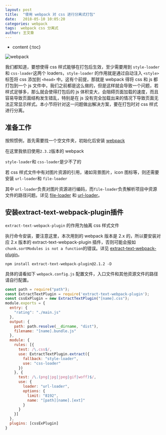 ```yaml
---
layout: post
title:  "使用 webpack 对 css 进行分离式打包"
date:   2018-05-10 10:05:20
categories: webpack
tags:  webpack css 分离式
author: 王文章
---
```


* content
{:toc}

![webpack](https://i.loli.net/2018/04/21/5ada9267452a4.jpg)

我们都知道，要想使得 css 样式能够在打包后生效，至少需要用到 `style-loader`和 `css-loader`这两个 loaders，`style-loader` 的作用就是通过自动注入 `<style>` 标签将 css 添加到 `<head>` 中。这有个前提，那就是 webpack 得将 css 和 js 都打包到一个 js 文件中，我们之前都是这么做的，但是这样就会导致一个问题，若样式足够多，那么就会使得打包后的 js 体积变大，会阻碍页面加载的速度，而且容易导致页面结构发生错乱，特别是在 js 没有完全加载出来的情况下导致页面无法正常显示样式。本小节将针对这一问题做出解决方案，要在打包时对 css 样式进行分离。



## 准备工作

按照惯例，首先需要找一个空文件夹，初始化后安装 [webpack](https://www.npmjs.com/package/webpack) 

在这里我依旧使用`2.3.2`版本的 webpack

`style-loader`和 `css-loader`是少不了的

若 css 样式文件中有对图片资源的引用，诸如背景图片，icon 图标等，则还需要安装 `url-loader`和 `file-loader`

其中 `url-loader`负责对图片资源进行编码，而`file-loader`负责解析项目中资源文件的路径问题。详见 [file-loader](https://webpack.js.org/loaders/file-loader/) 和 [url-loader](https://webpack.js.org/loaders/url-loader/)。



## 安装extract-text-webpack-plugin插件

`extract-text-webpack-plugin` 的作用为抽离 css 样式文件

执行命令安装，要注意这里，本次用到的 webpack 版本是 2.x 的，所以要安装对应 2.x 版本的 extract-text-webpack-plugin 插件，否则可能会报如`chunk.sortModules is not a function`的错误。详见 [extract-text-webpack-plugin](https://www.npmjs.com/package/extract-text-webpack-plugin)。

`npm install extract-text-webpack-plugin@2.1.2 -D`

具体的请看如下 `webpack.config.js` 配置文件，入口文件和其他资源文件的路径请自行配置。

```js
const path = require("path");
const ExtractTextPlugin = require('extract-text-webpack-plugin');
const cssExPlugin = new ExtractTextPlugin("[name].css");
module.exports = {
  entry: {
    "rating": "./main.js"
  },
  output: {
    path: path.resolve(__dirname, "dist"),
    filename: "[name].bundle.js"
  },
  module: {
    rules: [{
      test: /\.css$/,
      use: ExtractTextPlugin.extract({
        fallback: "style-loader",
        use: "css-loader"
      })
    }, {
      test: /\.(png|jpg|jpeg|gif|woff)$/,
      use: {
        loader: "url-loader",
        options: {
          limit: "8192",
          name: "[path][name].[ext]"
        }
      }
    }]
  },
  plugins: [cssExPlugin]
}

```



